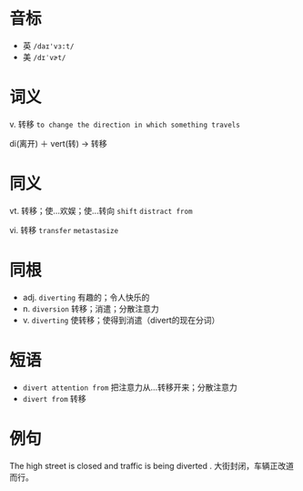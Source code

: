 # 音标

- 英 `/daɪ'vɜ:t/`
- 美 `/dɪˈvɚt/`

# 词义

v. 转移
`to change the direction in which something travels`



di(离开) ＋ vert(转) → 转移

# 同义

vt. 转移；使…欢娱；使…转向
`shift` `distract from`

vi. 转移
`transfer` `metastasize`

# 同根

- adj. `diverting` 有趣的；令人快乐的
- n. `diversion` 转移；消遣；分散注意力
- v. `diverting` 使转移；使得到消遣（divert的现在分词）

# 短语

- `divert attention from` 把注意力从…转移开来；分散注意力
- `divert from` 转移

# 例句

The high street is closed and traffic is being diverted .
大街封闭，车辆正改道而行。


